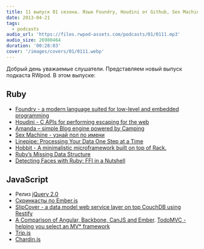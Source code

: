 ```yaml
---
title: 11 выпуск 01 сезона. Язык Foundry, Houdini от Github, Sex Machine, Hobbit, jQuery 2.0, SlipCover и прочее
date: 2013-04-21
tags:
  - podcasts
audio_url: 'https://files.rwpod-assets.com/podcasts/01/0111.mp3'
audio_size: 26980464
duration: '00:28:03'
cover: '/images/covers/01/0111.webp'
---
```


Добрый день уважаемые слушатели. Представляем новый выпуск подкаста RWpod. В этом выпуске:

## Ruby

- [Foundry - a modern language suited for low-level and embedded programming](http://foundry-lang.org/)
- [Houdini - C APIs for performing escaping for the web](https://github.com/blog/1475-escape-velocity)
- [Amanda – simple Blog engine powered by Camping](https://bitbucket.org/atog/amanda)
- [Sex Machine - узнай пол по имени](https://github.com/bmuller/sexmachine)
- [Linepipe: Processing Your Data One Step at a Time](http://wimdu.github.io/blog/2013/04/16/linepipe-processing-your-data-one-step-at-a-time/)
- [Hobbit - A minimalistic microframework built on top of Rack.](https://github.com/patriciomacadden/hobbit)
- [Ruby’s Missing Data Structure](http://rubysource.com/rubys-missing-data-structure/)
- [Detecting Faces with Ruby: FFI in a Nutshell](http://rubysource.com/detecting-faces-with-ruby-ffi-in-a-nutshell/)

## JavaScript

- Релиз [jQuery 2.0](http://blog.jquery.com/2013/04/18/jquery-2-0-released/)
- [Скринкасты по Ember.js](http://ember101.com/videos/001-intro-and-binding-data-to-templates/)
- [SlipCover - a data model web service layer on top CouchDB using Restify](https://github.com/plus3network/slipcover)
- [A Comparison of Angular, Backbone, CanJS and Ember](http://sporto.github.io/blog/2013/04/12/comparison-angular-backbone-can-ember/). [TodoMVC - helping you select an MV\* framework](http://todomvc.com/)
- [Trip.js](http://eragonj.github.io/Trip.js/)
- [Chardin.js](http://heelhook.github.io/chardin.js/)
